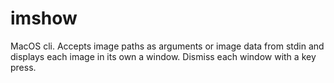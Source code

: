 #  imshow

MacOS cli. Accepts image paths as arguments or image data from stdin and displays
each image in its own a window. Dismiss each window with a key press.
